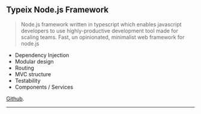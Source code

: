 ## Typeix Node.js Framework

> Node.js framework written in typescript which enables javascript developers to use highly-productive development tool
made for scaling teams.
> Fast, un opinionated, minimalist web framework for node.js

* Dependency Injection
* Modular design
* Routing
* MVC structure
* Testability
* Components / Services

[Github](http://www.igorivanovic.info/typeix/).

* * *
